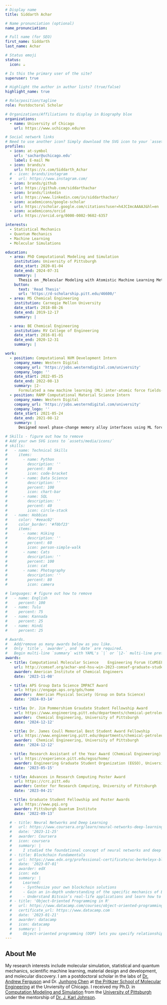 ```yaml
---
# Display name
title: Siddarth Achar

# Name pronunciation (optional)
name_pronunciation: 

# Full name (for SEO)
first_name: Siddarth
last_name: Achar

# Status emoji
status:
  icon: ☕️

# Is this the primary user of the site?
superuser: true

# Highlight the author in author lists? (true/false)
highlight_name: true

# Role/position/tagline
role: Postdoctoral Scholar

# Organizations/Affiliations to display in Biography blox
organizations:
  - name: University of Chicago
    url: https://www.uchicago.edu/en

# Social network links
# Need to use another icon? Simply download the SVG icon to your `assets/media/icons/` folder.
profiles:
  - icon: at-symbol
    url: 'sachar@uchicago.edu'
    label: E-mail Me
  - icon: brands/x
    url: https://x.com/Siddarth_Achar
  # - icon: brands/instagram
  #   url: https://www.instagram.com/
  - icon: brands/github
    url: https://github.com/siddarthachar
  - icon: brands/linkedin
    url: https://www.linkedin.com/in/siddarthachar/
  - icon: academicons/google-scholar
    url: https://scholar.google.com/citations?user=h4JCImcAAAAJ&hl=en
  - icon: academicons/orcid
    url: https://orcid.org/0000-0002-9602-6357

interests:
  - Statistical Mechanics
  - Quantum Mechanics
  - Machine Learning
  - Molecular Simulations

education:
  - area: PhD Computational Modeling and Simulation
    institution: University of Pittsburgh
    date_start: 2020-01-04
    date_end: 2024-07-31
    summary: |
      Thesis on _Molecular Modeling with Atomistic Machine Learning Methods_. Supervised by [Prof Karl Johnson](https://www.engineering.pitt.edu/people/faculty/j-karl-johnson/).
    button:
      text: 'Read Thesis'
      url: 'https://d-scholarship.pitt.edu/46600/'
  - area: MS Chemical Engineering
    institution: Carnegie Mellon University
    date_start: 2018-08-26
    date_end: 2019-12-17
    summary: |

  - area: BE Chemical Engineering
    institution: RV College of Engineering
    date_start: 2016-01-01
    date_end: 2020-12-31
    summary: |

work:
  - position: Computational NVM Development Intern
    company_name: Western Digital
    company_url: 'https://jobs.westerndigital.com/university'
    company_logo: ''
    date_start: 2022-05-25
    date_end: 2022-08-13
    summary: |2-
      Formulated a new machine learning (ML) inter-atomic force fields-based workflow using moment tensors and density functional theory (DFT) to discover stable non-volatile memory cells.
  - position: RAMP Computational Material Science Intern
    company_name: Western Digital
    company_url: 'https://jobs.westerndigital.com/university'
    company_logo: ''
    date_start: 2021-05-24
    date_end: 2021-08-12
    summary: |
      Designed novel phase-change memory alloy interfaces using ML force fields that showed enhanced stability for over 10 ns.

# Skills - figure out how to remove
# Add your own SVG icons to `assets/media/icons/`
# skills:
#   - name: Technical Skills
#     items:
#       - name: Python
#         description: ''
#         percent: 80
#         icon: code-bracket
#       - name: Data Science
#         description: ''
#         percent: 100
#         icon: chart-bar
#       - name: SQL
#         description: ''
#         percent: 40
#         icon: circle-stack
#   - name: Hobbies
#     color: '#eeac02'
#     color_border: '#f0bf23'
#     items:
#       - name: Hiking
#         description: ''
#         percent: 60
#         icon: person-simple-walk
#       - name: Cats
#         description: ''
#         percent: 100
#         icon: cat
#       - name: Photography
#         description: ''
#         percent: 80
#         icon: camera

# languages: # figure out how to remove
#   - name: English
#     percent: 100
#   - name: Tulu
#     percent: 75
#   - name: Kannada
#     percent: 25
#   - name: Hindi
#     percent: 25

# Awards.
#   Add/remove as many awards below as you like.
#   Only `title`, `awarder`, and `date` are required.
#   Begin multi-line `summary` with YAML's `|` or `|2-` multi-line prefix and indent 2 spaces below.
awards:
  - title: Computational Molecular Science    Engineering Forum (CoMSEF) Outstanding Graduate Student Award
    url: http://comsef.org/achar-and-hsu-win-2023-comsef-graduate-student-awards
    awarder: American Institute of Chemical Engineers
    date: '2023-11-08'

  - title: APS Group Data Science IMPACT Award
    url: https://engage.aps.org/gds/home
    awarder:  American Physical Society (Group on Data Science)
    date: '2024-03-14'

  - title: Dr. Jim Pommershiem Graudate Student Fellowship Award
    url: https://www.engineering.pitt.edu/departments/chemical-petroleum/
    awarder:  Chemical Engineering, University of Pittsburgh
    date: '2024-12-12'

  - title: Dr. James Coull Memorial Best Student Award Fellowship
    url: https://www.engineering.pitt.edu/departments/chemical-petroleum/
    awarder:  Chemical Engineering, University of Pittsburgh
    date: '2024-12-12'

  - title: Research Assistant of the Year Award (Chemical Engineering)
    url: https://experience.pitt.edu/egso/home/
    awarder: Engineering Graduate Student Organization (EGSO), University of Pittsburgh
    date: '2023-05-15'

  - title: Advances in Research Computing Poster Award
    url: https://crc.pitt.edu
    awarder: Center for Research Computing, University of Pittsburgh
    date: '2023-04-21'

  - title: Graduate Student Fellowship and Poster Awards
    url: https://www.pqi.org
    awarder: Pittsburgh Quantum Institute
    date: '2022-09-13'

  # - title: Neural Networks and Deep Learning
  #   url: https://www.coursera.org/learn/neural-networks-deep-learning
  #   date: '2023-11-25'
  #   awarder: Coursera
  #   icon: coursera
  #   summary: |
  #     I studied the foundational concept of neural networks and deep learning. By the end, I was familiar with the significant technological trends driving the rise of deep learning; build, train, and apply fully connected deep neural networks; implement efficient (vectorized) neural networks; identify key parameters in a neural network’s architecture; and apply deep learning to your own applications.
  # - title: Blockchain Fundamentals
  #   url: https://www.edx.org/professional-certificate/uc-berkeleyx-blockchain-fundamentals
  #   date: '2023-07-01'
  #   awarder: edX
  #   icon: edx
  #   summary: |
  #     Learned:
  #     - Synthesize your own blockchain solutions
  #     - Gain an in-depth understanding of the specific mechanics of Bitcoin
  #     - Understand Bitcoin’s real-life applications and learn how to attack and destroy Bitcoin, Ethereum, smart contracts and Dapps, and alternatives to Bitcoin’s Proof-of-Work consensus algorithm
  # - title: 'Object-Oriented Programming in R'
  #   url: https://www.datacamp.com/courses/object-oriented-programming-with-s3-and-r6-in-r
  #   certificate_url: https://www.datacamp.com
  #   date: '2023-01-21'
  #   awarder: datacamp
  #   icon: datacamp
  #   summary: |
  #     Object-oriented programming (OOP) lets you specify relationships between functions and the objects that they can act on, helping you manage complexity in your code. This is an intermediate level course, providing an introduction to OOP, using the S3 and R6 systems. S3 is a great day-to-day R programming tool that simplifies some of the functions that you write. R6 is especially useful for industry-specific analyses, working with web APIs, and building GUIs.
---
```


## About Me

My research interests include molecular simulation, statistical and quantum mechanics, scientific machine learning, material design and development, and molecular discovery. I am a postdoctoral scholar in the labs of [Dr. Andrew Ferguson](https://www.ferglab.com) and Dr. [Junhong Chen](https://www.junhongchengroup.pme.uchicago.edu) at [the Pritkzer School of Molecular Engineering](https://pme.uchicago.edu) at the Unviersity of Chicago. I received my Ph.D. in [Computation Modeling and Simulation](https://www.cmsp.pitt.edu) from the [University of Pittsburgh](https://www.pitt.edu) under the mentorship of [Dr. J. Karl Johnson](http://puccini.che.pitt.edu).


